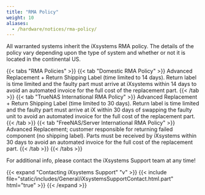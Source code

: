 ```yaml
---
title: "RMA Policy"
weight: 10
aliases:
  - /hardware/notices/rma-policy/
---
```


 All warranted systems inherit the iXsystems RMA policy. The details of the policy vary depending upon the type of system and whether or not it is located in the continental US.

{{< tabs "RMA Policies" >}}
{{< tab "Domestic RMA Policy" >}}
Advanced Replacement + Return Shipping Label (time limited to 14 days). Return label is time limited and the faulty part must arrive at iXsystems within 14 days to avoid an automated invoice for the full cost of the replacement part.
{{< /tab >}}
{{< tab "TrueNAS International RMA Policy" >}}
Advanced Replacement + Return Shipping Label (time limited to 30 days). Return label is time limited and the faulty part must arrive at iX within 30 days of swapping the faulty unit to avoid an automated invoice for the full cost of the replacement part.
{{< /tab >}}
{{< tab "FreeNAS/Server International RMA Policy" >}}
Advanced Replacement; customer responsible for returning failed component (no shipping label). Parts must be received by iXsystems within 30 days to avoid an automated invoice for the full cost of the replacement part.
{{< /tab >}}
{{< /tabs >}}

For additional info, please contact the iXsystems Support team at any time!

{{< expand "Contacting iXsystems Support" "v" >}}
{{< include file="static/includes/General/iXsystemsSupportContact.html.part" html="true" >}}
{{< /expand >}}
